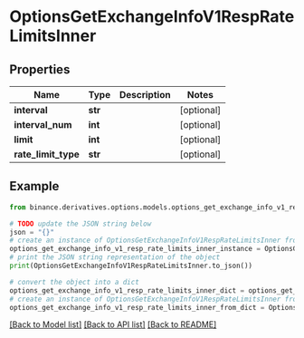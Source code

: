 # OptionsGetExchangeInfoV1RespRateLimitsInner


## Properties

Name | Type | Description | Notes
------------ | ------------- | ------------- | -------------
**interval** | **str** |  | [optional] 
**interval_num** | **int** |  | [optional] 
**limit** | **int** |  | [optional] 
**rate_limit_type** | **str** |  | [optional] 

## Example

```python
from binance.derivatives.options.models.options_get_exchange_info_v1_resp_rate_limits_inner import OptionsGetExchangeInfoV1RespRateLimitsInner

# TODO update the JSON string below
json = "{}"
# create an instance of OptionsGetExchangeInfoV1RespRateLimitsInner from a JSON string
options_get_exchange_info_v1_resp_rate_limits_inner_instance = OptionsGetExchangeInfoV1RespRateLimitsInner.from_json(json)
# print the JSON string representation of the object
print(OptionsGetExchangeInfoV1RespRateLimitsInner.to_json())

# convert the object into a dict
options_get_exchange_info_v1_resp_rate_limits_inner_dict = options_get_exchange_info_v1_resp_rate_limits_inner_instance.to_dict()
# create an instance of OptionsGetExchangeInfoV1RespRateLimitsInner from a dict
options_get_exchange_info_v1_resp_rate_limits_inner_from_dict = OptionsGetExchangeInfoV1RespRateLimitsInner.from_dict(options_get_exchange_info_v1_resp_rate_limits_inner_dict)
```
[[Back to Model list]](../README.md#documentation-for-models) [[Back to API list]](../README.md#documentation-for-api-endpoints) [[Back to README]](../README.md)


